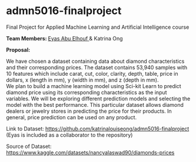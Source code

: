 # admn5016-finalproject
Final Project for Applied Machine Learning and Artificial Intelligence course

<b> Team Members: </b> <a href = "https://github.com/eyas01">Eyas Abu Elhouf </a> & Katrina Ong

<b> Proposal: </b>

We have chosen a dataset containing data about diamond characteristics and their corresponding prices. The dataset contains 53,940 samples with 10 features which include carat, cut, color, clarity, depth, table, price in dollars, x (length in mm), y (width in mm), and z (depth in mm).  
We plan to build a machine learning model using Sci-kit Learn to predict diamond price using its corresponding characteristics as the input variables. We will be exploring different prediction models and selecting the model with the best performance.
This particular dataset allows diamond dealers or jewelry stores in predicting the price for their products. In general, price prediction can be used on any product.

Link to Dataset: https://github.com/katrinalouiseong/admn5016-finalproject (Eyas is included as a collaborator to the repository)

Source of Dataset: https://www.kaggle.com/datasets/nancyalaswad90/diamonds-prices 
